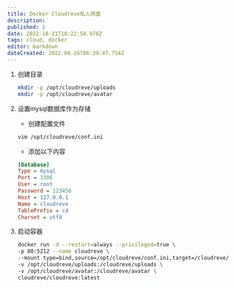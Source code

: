 ```yaml
---
title: Docker Cloudreve私人网盘
description: 
published: 1
date: 2022-10-21T18:22:58.970Z
tags: cloud, docker
editor: markdown
dateCreated: 2022-08-26T06:39:47.754Z
---
```


1. 创建目录
    ```bash
    mkdir -p /opt/cloudreve/uploads
    mkdir -p /opt/cloudreve/avatar
    ```
2. 设置mysql数据库作为存储
    * 创建配置文件
    ```bash
    vim /opt/cloudreve/conf.ini
    ```
    * 添加以下内容
    ```ini
    [Database]
    Type = mysql
    Port = 3306
    User = root
    Password = 123456
    Host = 127.0.0.1
    Name = cloudreve
    TablePrefix = cd
    Charset = utf8
    ```

3. 启动容器
    ```bash
    docker run -d --restart=always --privileged=true \
    -p 80:5212 --name cloudreve \
    --mount type=bind,source=/opt/cloudreve/conf.ini,target=/cloudreve/conf.ini \
    -v /opt/cloudreve/uploads:/cloudreve/uploads \
    -v /opt/cloudreve/avatar:/cloudreve/avatar \
    cloudreve/cloudreve:latest
    ```